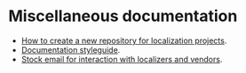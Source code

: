 # Miscellaneous documentation

* [How to create a new repository for localization projects](creating_new_repository.md).
* [Documentation styleguide](documentation_styleguide.md).
* [Stock email for interaction with localizers and vendors](stock_emails.md).
